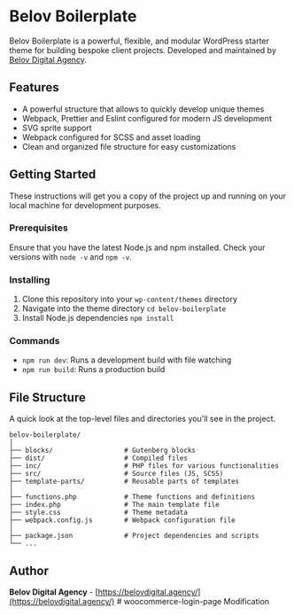 # Belov Boilerplate

Belov Boilerplate is a powerful, flexible, and modular WordPress starter theme for building bespoke client projects. Developed and maintained by [Belov Digital Agency](https://belovdigital.agency/).

## Features

-   A powerful structure that allows to quickly develop unique themes
-   Webpack, Prettier and Eslint configured for modern JS development
-   SVG sprite support
-   Webpack configured for SCSS and asset loading
-   Clean and organized file structure for easy customizations

## Getting Started

These instructions will get you a copy of the project up and running on your local machine for development purposes.

### Prerequisites

Ensure that you have the latest Node.js and npm installed. Check your versions with `node -v` and `npm -v`.

### Installing

1. Clone this repository into your `wp-content/themes` directory
2. Navigate into the theme directory `cd belov-boilerplate`
3. Install Node.js dependencies `npm install`

### Commands

-   `npm run dev`: Runs a development build with file watching
-   `npm run build`: Runs a production build

## File Structure

A quick look at the top-level files and directories you'll see in the project.

```
belov-boilerplate/
│
├── blocks/                  # Gutenberg blocks
├── dist/                    # Compiled files
├── inc/                     # PHP files for various functionalities
├── src/                     # Source files (JS, SCSS)
├── template-parts/          # Reusable parts of templates
│
├── functions.php            # Theme functions and definitions
├── index.php                # The main template file
├── style.css                # Theme metadata
├── webpack.config.js        # Webpack configuration file
│
├── package.json             # Project dependencies and scripts
└── ...

```

## Author

**Belov Digital Agency** - [https://belovdigital.agency/](https://belovdigital.agency/)
#   w o o c o m m e r c e - l o g i n - p a g e   M o d i f i c a t i o n  
 